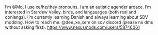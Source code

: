 I’m @Mo, I use xe/he/they pronouns. I am an autistic agender aroace.
I’m interested in Stardew Valley, birds, and langauages (both real and conlangs).
I’m currently learning Danish and always learning about SDV modding.
How to reach me: @dee_xe_xem on sdv discord (please no dms without asking first).
https://www.nexusmods.com/users/58746061

<!---
PurpleChickadee/PurpleChickadee is a ✨ special ✨ repository because its `README.md` (this file) appears on your GitHub profile.
You can click the Preview link to take a look at your changes.
--->
